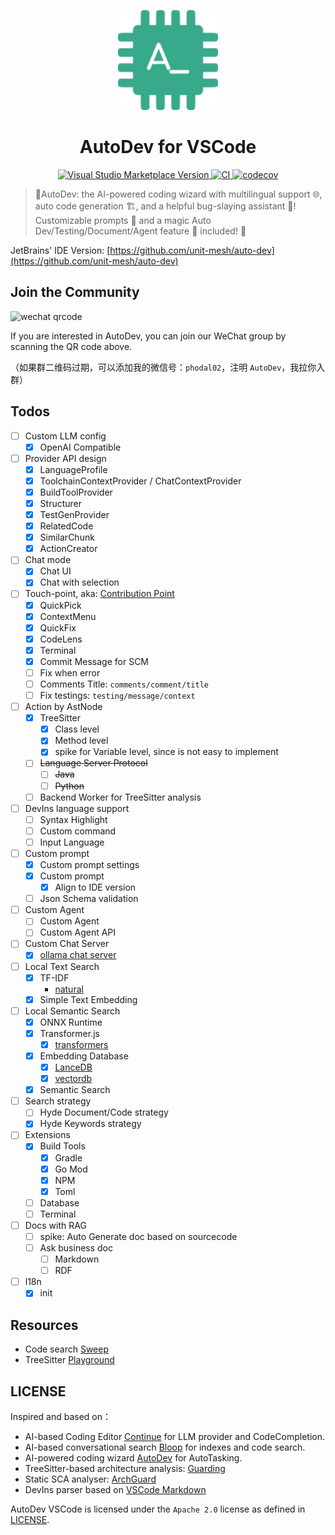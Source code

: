 <p align="center">
  <img src="media/pluginIcon.png" width="160px" height="160px"  alt="logo" />
</p>
<h1 align="center">AutoDev for VSCode</h1>
<p align="center">
    <a href="https://marketplace.visualstudio.com/items?itemName=Phodal.autodev">
        <img src="https://img.shields.io/visual-studio-marketplace/v/Phodal.autodev" alt="Visual Studio Marketplace Version" />
    </a>
    <a href="https://github.com/unit-mesh/auto-dev-vscode/actions/workflows/ci.yml">
        <img src="https://github.com/unit-mesh/auto-dev-vscode/actions/workflows/ci.yml/badge.svg" alt="CI" />
    </a>
    <a href="https://codecov.io/gh/unit-mesh/auto-dev-vscode">
        <img src="https://codecov.io/gh/unit-mesh/auto-dev-vscode/graph/badge.svg?token=2i07qhIqQh" alt="codecov" />
    </a>
</p>

> 🧙‍AutoDev: the AI-powered coding wizard with multilingual support 🌐, auto code generation 🏗️, and a helpful
> bug-slaying assistant 🐞! Customizable prompts 🎨 and a magic Auto Dev/Testing/Document/Agent feature 🧪 included! 🚀

JetBrains' IDE Version: [https://github.com/unit-mesh/auto-dev](https://github.com/unit-mesh/auto-dev)

## Join the Community

<img src="https://unitmesh.cc/images/qrcode.jpg" height="400px" alt="wechat qrcode" />

If you are interested in AutoDev, you can join our WeChat group by scanning the QR code above.

（如果群二维码过期，可以添加我的微信号：`phodal02`，注明 `AutoDev`，我拉你入群）

## Todos

- [ ] Custom LLM config
    - [x] OpenAI Compatible
- [ ] Provider API design
    - [x] LanguageProfile
    - [x] ToolchainContextProvider / ChatContextProvider
    - [x] BuildToolProvider
    - [x] Structurer
    - [x] TestGenProvider
    - [x] RelatedCode
    - [x] SimilarChunk
    - [x] ActionCreator
- [ ] Chat mode
    - [x] Chat UI
    - [x] Chat with selection
- [ ] Touch-point, aka: [Contribution Point](https://code.visualstudio.com/api/references/contribution-points)
    - [X] QuickPick
    - [x] ContextMenu
    - [x] QuickFix
    - [x] CodeLens
    - [x] Terminal
    - [x] Commit Message for SCM
    - [ ] Fix when error
    - [ ] Comments Title: `comments/comment/title`
    - [ ] Fix testings: `testing/message/context`
- [ ] Action by AstNode
    - [x] TreeSitter
        - [x] Class level
        - [x] Method level
        - [x] spike for Variable level, since is not easy to implement
    - [ ] ~~Language Server Protocol~~
        - [ ] ~~Java~~
        - [ ] ~~Python~~
    - [ ] Backend Worker for TreeSitter analysis
- [ ] DevIns language support
    - [ ] Syntax Highlight
    - [ ] Custom command
    - [ ] Input Language
- [ ] Custom prompt
    - [x] Custom prompt settings
    - [x] Custom prompt
        - [x] Align to IDE version
    - [ ] Json Schema validation
- [ ] Custom Agent
    - [ ] Custom Agent
    - [ ] Custom Agent API
- [ ] Custom Chat Server
    - [x] [ollama chat server](./examples/ollama-chat-server/README.md)
- [ ] Local Text Search
    - [x] TF-IDF
        - [natural](https://naturalnode.github.io/natural/tfidf.html)
    - [x] Simple Text Embedding
- [ ] Local Semantic Search
    - [x] ONNX Runtime
    - [x] Transformer.js
        - [x] [transformers](https://xenova.github.io/transformers.js/)
    - [x] Embedding Database
        - [x] [LanceDB](https://github.com/lancedb/lancedb)
        - [x] [vectordb](https://www.npmjs.com/package/vectordb)
    - [x] Semantic Search
- [ ] Search strategy
    - [ ] Hyde Document/Code strategy
    - [x] Hyde Keywords strategy 
- [ ] Extensions
    - [x] Build Tools
        - [x] Gradle
        - [x] Go Mod
        - [x] NPM
        - [x] Toml
    - [ ] Database
    - [ ] Terminal
- [ ] Docs with RAG
    - [ ] spike: Auto Generate doc based on sourcecode
    - [ ] Ask business doc
        - [ ] Markdown
        - [ ] RDF
- [ ] l18n
    -  [x] init

## Resources

- Code search [Sweep](https://github.com/sweepai/sweep)
- TreeSitter [Playground](https://tree-sitter.github.io/tree-sitter/playground)

## LICENSE

Inspired and based on：

- AI-based Coding Editor [Continue](https://github.com/continuedev/continue) for LLM provider and CodeCompletion.
- AI-based conversational search [Bloop](https://github.com/BloopAI/bloop) for indexes and code search.
- AI-powered coding wizard [AutoDev](https://github.com/unit-mesh/auto-dev) for AutoTasking.
- TreeSitter-based architecture analysis: [Guarding](https://github.com/modernizing/guarding)
- Static SCA analyser: [ArchGuard](https://github.com/archguard/archguard)
- DevIns parser based
  on [VSCode Markdown](https://github.com/microsoft/vscode/blob/main/extensions/markdown-basics/syntaxes/markdown.tmLanguage.json)

AutoDev VSCode is licensed under the `Apache 2.0` license as defined in [LICENSE](./LICENSE).
